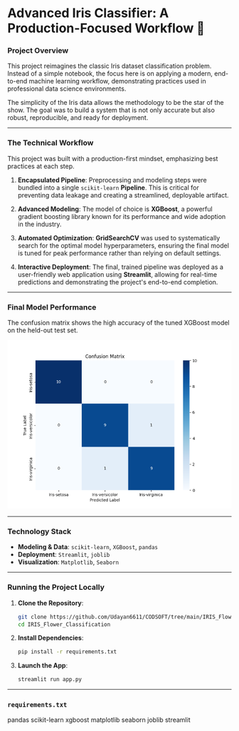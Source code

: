 # Advanced Iris Classifier: A Production-Focused Workflow 🌿

### Project Overview

This project reimagines the classic Iris dataset classification problem. Instead of a simple notebook, the focus here is on applying a modern, end-to-end machine learning workflow, demonstrating practices used in professional data science environments.

The simplicity of the Iris data allows the methodology to be the star of the show. The goal was to build a system that is not only accurate but also robust, reproducible, and ready for deployment.

---

### The Technical Workflow

This project was built with a production-first mindset, emphasizing best practices at each step.

1.  **Encapsulated Pipeline**: Preprocessing and modeling steps were bundled into a single `scikit-learn` **Pipeline**. This is critical for preventing data leakage and creating a streamlined, deployable artifact.

2.  **Advanced Modeling**: The model of choice is **XGBoost**, a powerful gradient boosting library known for its performance and wide adoption in the industry.

3.  **Automated Optimization**: **GridSearchCV** was used to systematically search for the optimal model hyperparameters, ensuring the final model is tuned for peak performance rather than relying on default settings.

4.  **Interactive Deployment**: The final, trained pipeline was deployed as a user-friendly web application using **Streamlit**, allowing for real-time predictions and demonstrating the project's end-to-end completion.

---

### Final Model Performance

The confusion matrix shows the high accuracy of the tuned XGBoost model on the held-out test set.

![Confusion Matrix](./visuals/confusion_matrix.png)

---

### Technology Stack

* **Modeling & Data**: `scikit-learn`, `XGBoost`, `pandas`
* **Deployment**: `Streamlit`, `joblib`
* **Visualization**: `Matplotlib`, `Seaborn`

---

### Running the Project Locally

1.  **Clone the Repository**:
    ```bash
    git clone https://github.com/Udayan6611/CODSOFT/tree/main/IRIS_Flower_Classification.git
    cd IRIS_Flower_Classification
    ```

2.  **Install Dependencies**:
    ```bash
    pip install -r requirements.txt
    ```

3.  **Launch the App**:
    ```bash
    streamlit run app.py
    ```

---

### `requirements.txt`

pandas
scikit-learn
xgboost
matplotlib
seaborn
joblib
streamlit